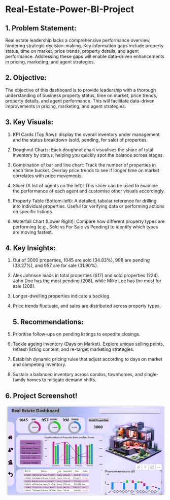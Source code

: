 # Real-Estate-Power-BI-Project

## 1. Problem Statement:

Real estate leadership lacks a comprehensive performance overview, hindering strategic decision-making. Key information gaps include property status, time on market, price trends, property details, and agent performance. Addressing these gaps will enable data-driven enhancements in pricing, marketing, and agent strategies.

## 2. Objective:

The objective of this dashboard is to provide leadership with a thorough understanding of business property status, time on market, price trends, property details, and agent performance. This will facilitate data-driven improvements in pricing, marketing, and agent strategies.

## 3. Key Visuals:

1.	KPI Cards (Top Row): display the overall inventory under management and the status breakdown (sold, pending, for sale) of properties.
	
2.	Doughnut Charts: Each doughnut chart visualises the share of total inventory by status, helping you quickly spot the balance across stages.
	
3.	Combination of bar and line chart: Track the number of properties in each time bucket. Overlay price trends to see if longer time on market correlates with price movements.
   
4.	Slicer (A list of agents on the left): This slicer can be used to examine the performance of each agent and customise other visuals accordingly.
   
5.	Property Table (Bottom-left): A detailed, tabular reference for drilling into individual properties. Useful for verifying data or performing actions on specific listings.
    
6.	Waterfall Chart (Lower Right): Compare how different property types are performing (e.g., Sold vs For Sale vs Pending) to identify which types are moving fastest.

   ## 4. Key Insights:

1.	Out of 3000 properties, 1045 are sold (34.83%), 998 are pending (33.27%), and 957 are for sale (31.90%).
      
2.	Alex Johnson leads in total properties (617) and sold properties (224). John Doe has the most pending (208), while Mike Lee has the most for sale (208).
   
3.  Longer-dwelling properties indicate a backlog.
   
4. Price trends fluctuate, and sales are distributed across property types.

   ## 5. Recommendations:

1.	Prioritise follow-ups on pending listings to expedite closings.
   
2.	Tackle ageing inventory (Days on Market). Explore unique selling points, refresh listing content, and re-target marketing strategies.
	
3.	Establish dynamic pricing rules that adjust according to days on market and competing inventory.
	
4.	Sustain a balanced inventory across condos, townhomes, and single-family homes to mitigate demand shifts.

   ## 6. Project Screenshot!
   ![Dashboard Screeshot](https://github.com/Ujjwal-Mishra0807/Real-Estate-Power-BI-Project/blob/main/Dashboard%20Screenshots/Real%20Estate.png)





